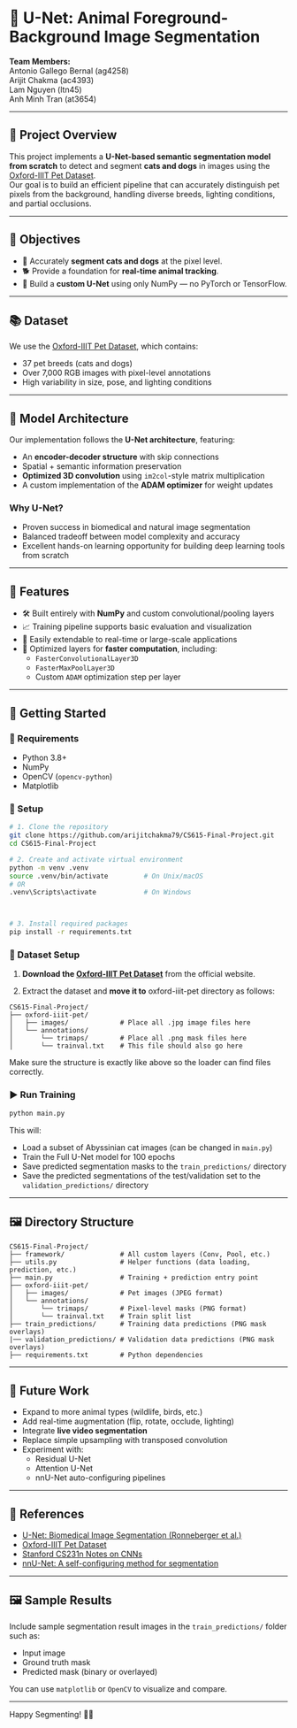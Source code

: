 # 🐾 U-Net: Animal Foreground-Background Image Segmentation

**Team Members:**  
Antonio Gallego Bernal (ag4258)  
Arijit Chakma (ac4393)  
Lam Nguyen (ltn45)  
Anh Minh Tran (at3654)

---

## 📌 Project Overview

This project implements a **U-Net-based semantic segmentation model from scratch** to detect and segment **cats and dogs** in images using the [Oxford-IIIT Pet Dataset](https://www.robots.ox.ac.uk/~vgg/data/pets/).  
Our goal is to build an efficient pipeline that can accurately distinguish pet pixels from the background, handling diverse breeds, lighting conditions, and partial occlusions.

---

## 🎯 Objectives

- 🎯 Accurately **segment cats and dogs** at the pixel level.
- 🐕 Provide a foundation for **real-time animal tracking**.
- 🔧 Build a **custom U-Net** using only NumPy — no PyTorch or TensorFlow.

---

## 📚 Dataset

We use the [Oxford-IIIT Pet Dataset](https://www.robots.ox.ac.uk/~vgg/data/pets/), which contains:
- 37 pet breeds (cats and dogs)
- Over 7,000 RGB images with pixel-level annotations
- High variability in size, pose, and lighting conditions

---

## 🧠 Model Architecture

Our implementation follows the **U-Net architecture**, featuring:
- An **encoder-decoder structure** with skip connections
- Spatial + semantic information preservation
- **Optimized 3D convolution** using `im2col`-style matrix multiplication
- A custom implementation of the **ADAM optimizer** for weight updates

### Why U-Net?
- Proven success in biomedical and natural image segmentation
- Balanced tradeoff between model complexity and accuracy
- Excellent hands-on learning opportunity for building deep learning tools from scratch

---

## 🧪 Features

- 🛠 Built entirely with **NumPy** and custom convolutional/pooling layers
- 📈 Training pipeline supports basic evaluation and visualization
- 🚀 Easily extendable to real-time or large-scale applications
- 🔧 Optimized layers for **faster computation**, including:
  - `FasterConvolutionalLayer3D`
  - `FasterMaxPoolLayer3D`
  - Custom `ADAM` optimization step per layer

---

## 🚀 Getting Started

### 🧩 Requirements

- Python 3.8+
- NumPy
- OpenCV (`opencv-python`)
- Matplotlib

### 🔧 Setup

```bash
# 1. Clone the repository
git clone https://github.com/arijitchakma79/CS615-Final-Project.git
cd CS615-Final-Project

# 2. Create and activate virtual environment
python -m venv .venv
source .venv/bin/activate         # On Unix/macOS
# OR
.venv\Scripts\activate            # On Windows



# 3. Install required packages
pip install -r requirements.txt

```


### 📁 Dataset Setup

1. **Download the [Oxford-IIIT Pet Dataset](https://www.robots.ox.ac.uk/~vgg/data/pets/)** from the official website.

2. Extract the dataset and **move it to** oxford-iiit-pet directory as follows:
```
CS615-Final-Project/
├── oxford-iiit-pet/
│   ├── images/             # Place all .jpg image files here
│   └── annotations/
│       └── trimaps/        # Place all .png mask files here
│       └── trainval.txt    # This file should also go here
```
Make sure the structure is exactly like above so the loader can find files correctly.

### ▶️ Run Training
```bash
python main.py
```

This will:
- Load a subset of Abyssinian cat images (can be changed in `main.py`)
- Train the Full U-Net model for 100 epochs
- Save predicted segmentation masks to the `train_predictions/` directory
- Save the predicted segmentations of the test/validation set to the `validation_predictions/` directory

---

## 🖼️ Directory Structure

```
CS615-Final-Project/
├── framework/              # All custom layers (Conv, Pool, etc.)
├── utils.py                # Helper functions (data loading, prediction, etc.)
├── main.py                 # Training + prediction entry point
├── oxford-iiit-pet/
│   ├── images/             # Pet images (JPEG format)
│   └── annotations/
│       └── trimaps/        # Pixel-level masks (PNG format)
│       └── trainval.txt    # Train split list
├── train_predictions/      # Training data predictions (PNG mask overlays)
|── validation_predictions/ # Validation data predictions (PNG mask overlays)
├── requirements.txt        # Python dependencies
```

---

## 🔄 Future Work

- Expand to more animal types (wildlife, birds, etc.)
- Add real-time augmentation (flip, rotate, occlude, lighting)
- Integrate **live video segmentation**
- Replace simple upsampling with transposed convolution
- Experiment with:
  - Residual U-Net
  - Attention U-Net
  - nnU-Net auto-configuring pipelines

---

## 📖 References

- [U-Net: Biomedical Image Segmentation (Ronneberger et al.)](https://lmb.informatik.uni-freiburg.de/people/ronneber/u-net/)
- [Oxford-IIIT Pet Dataset](https://www.robots.ox.ac.uk/~vgg/data/pets/)
- [Stanford CS231n Notes on CNNs](https://cs231n.github.io/convolutional-networks/)
- [nnU-Net: A self-configuring method for segmentation](https://www.nature.com/articles/s41592-020-01008-z)

---

## 🖼️ Sample Results

Include sample segmentation result images in the `train_predictions/` folder such as:

- Input image
- Ground truth mask
- Predicted mask (binary or overlayed)

You can use `matplotlib` or `OpenCV` to visualize and compare.

---

Happy Segmenting! 🐶🐱


